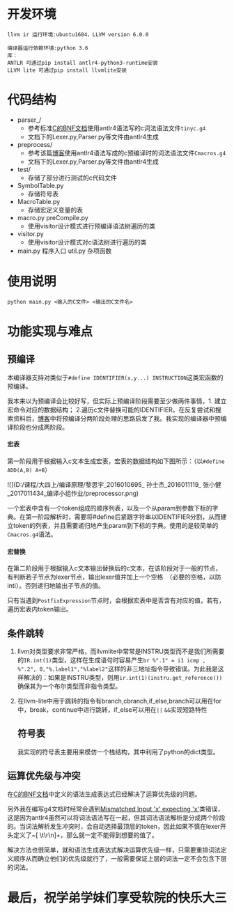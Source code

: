 # 开发环境

```
llvm ir 运行环境:ubuntu1604，LLVM version 6.0.0

编译器运行依赖环境:python 3.6
库：
ANTLR 可通过pip install antlr4-python3-runtime安装
LLVM lite 可通过pip install llvmlite安装
```

# 代码结构

* parser_/
  * 参考标准[C的BNF文档]([https://cs.wmich.edu/~gupta/teaching/cs4850/sumII06/The%20syntax%20of%20C%20in%20Backus-Naur%20form.htm])使用antlr4语法写的c词法语法文件`tinyc.g4`
  * 文档下的Lexer.py,Parser.py等文件由antlr4生成
* preprocess/
  * 参考该篇[博客]( http://wrice.blogspot.com/2013/12/antlr-grammar-for-cc-preprocessor.html )使用antlr4语法写成的c预编译时的词法语法文件`Cmacros.g4`
  * 文档下的Lexer.py,Parser.py等文件由antlr4生成
* test/
  * 存储了部分进行测试的c代码文件
* SymbolTable.py
  * 存储符号表
* MacroTable.py
  * 存储宏定义变量的表
* macro.py preCompile.py
  * 使用visitor设计模式进行预编译语法树遍历的类
* visitor.py
  * 使用visitor设计模式对c语法树进行遍历的类
* main.py 程序入口 util.py 杂项函数

# 使用说明

```
python main.py <输入的C文件> <输出的C文件名>
```

# 功能实现与难点

## 预编译

本编译器支持对类似于`#define IDENTIFIER(x,y...) INSTRUCTION`这类宏函数的预编译。

我本来以为预编译会比较好写，但实际上预编译阶段需要至少做两件事情，1. 建立宏命令对应的数据结构； 2.遍历c文件替换可能的IDENTIFIER，在反复尝试和搜索资料后，[博客]( http://wrice.blogspot.com/2013/12/antlr-grammar-for-cc-preprocessor.html )中将预编译分两阶段处理的思路启发了我。我实现的编译器中预编译阶段也分成两阶段。

#### 宏表

第一阶段用于根据输入c文本生成宏表，宏表的数据结构如下图所示：（以`#define ADD(A,B) A+B`）

![](D:/课程/大四上/编译原理/黎思宇_2016010695_ 孙士杰_2016011119_ 张小健_2017011434_编译小组作业/preprocessor.png)

一个宏表中含有一个token组成的顺序列表，以及一个从param到参数下标的字典。在第一阶段解析时，需要将#define后紧跟字符串以IDENTIFIER分割，从而建立token的列表，并且需要递归地产生param到下标的字典。使用的是较简单的`Cmacros.g4`语法。

#### 宏替换

在第二阶段用于根据输入c文本输出替换后的c文本，在该阶段对于一般的节点，有判断若子节点为lexer节点，输出lexer值并加上一个空格` `（必要的空格，以防inti）。否则递归地输出子节点的值。

只有当遇到`PostfixExpression`节点时，会根据宏表中是否含有对应的值，若有，遍历宏表内token输出。

## 条件跳转

1. llvm对类型要求非常严格，而llvmlite中常常是INSTRU类型而不是我们所需要的`IR.int(1)`类型，这样在生成语句时容易产生`br %".1" = i1 icmp , %".2", 0,"%.label1","%label2"`这样的非三地址指令导致错误。为此我是这样解决的：如果是INSTRU类型，则用`ir.int(1)(instru.get_reference())`确保其为一个布尔类型而非指令类型。

2. 在llvm-lite中用于跳转的指令有branch,cbranch,if_else,branch可以用在for中，break，continue中进行跳转，if_else可以用在`||` `&&`实现短路特性

   ## 符号表

   我实现的符号表主要用来模仿一个栈结构，其中利用了python的dict类型。

## 运算优先级与冲突

在[C的BNF文档]([https://cs.wmich.edu/~gupta/teaching/cs4850/sumII06/The%20syntax%20of%20C%20in%20Backus-Naur%20form.htm])中定义的语法生成表达式已经解决了运算优先级的问题。

另外我在编写g4文档时经常会遇到[Mismatched Input 'x' expecting 'x'](https://stackoverflow.com/questions/29777778/antlr-4-5-mismatched-input-x-expecting-x)类错误，这是因为antlr4虽然可以将词法语法写在一起，但其词法语法解析是分成两个阶段的。当词法解析发生冲突时，会自动选择最顶层的token，因此如果不慎在lexer开头定义了~[ \t\r\n]+，那么就一定不能得到想要的值了。

解决方法也很简单，就和语法生成表达式解决运算优先级一样，只需要重排词法定义顺序从而确立他们的优先级就行了，一般需要保证上层的词法一定不会包含下层的词法。



# 最后，祝学弟学妹们享受软院的快乐大三